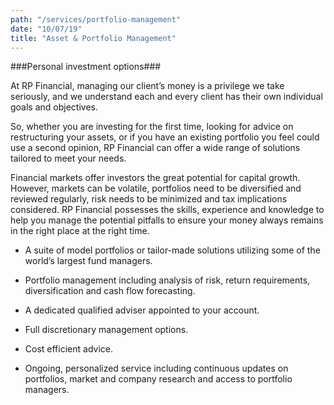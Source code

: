 ```yaml
---
path: "/services/portfolio-management"
date: "10/07/19"
title: "Asset & Portfolio Management"
---
```


###Personal investment options###

 At RP Financial, managing our client’s money is a privilege we take seriously, and we understand each and every client has their own individual goals and objectives.

So, whether you are investing for the first time, looking for advice on restructuring your assets, or if you have an existing portfolio you feel could use a second opinion, RP Financial can offer a wide range of solutions tailored to meet your needs.

Financial markets offer investors the great potential for capital growth. However, markets can be volatile, portfolios need to be diversified and reviewed regularly, risk needs to be minimized and tax implications considered. RP Financial possesses the skills, experience and knowledge to help you manage the potential pitfalls to ensure your money always remains in the right place at the right time.


* A suite of model portfolios or tailor-made solutions utilizing some of the world’s largest fund managers.

* Portfolio management including analysis of risk, return requirements, diversification and cash flow forecasting.

* A dedicated qualified adviser appointed to your account.

* Full discretionary management options.

* Cost efficient advice.

* Ongoing, personalized service including continuous updates on portfolios, market and company research and access to portfolio managers.


